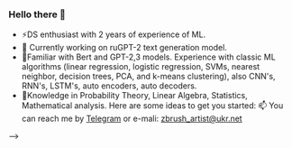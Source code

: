 ### Hello there 👋
- ⚡DS enthusiast with 2 years of experience of ML. 
- 🔭 Currently working on ruGPT-2 text generation model.
- 🌱Familiar with Bert and GPT-2,3 models. Experience with classic ML algorithms (linear regression, logistic
regression, SVMs, nearest neighbor, decision trees, PCA, and k-means clustering), also CNN's, RNN's,
LSTM's, auto encoders, auto decoders.
- 🌱Knowledge in Probability Theory, Linear Algebra, Statistics, Mathematical analysis.
Here are some ideas to get you started:
📫 You can reach me by [Telegram](https://telegram.me/morea_93) or e-mali: zbrush_artist@ukr.net

-->
